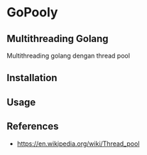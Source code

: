 # GoPooly

## Multithreading Golang
Multithreading golang dengan thread pool

## Installation

## Usage

## References
- https://en.wikipedia.org/wiki/Thread_pool
